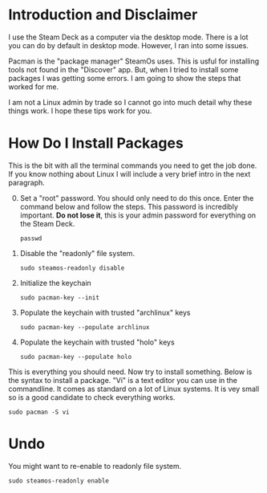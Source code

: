 # Introduction and Disclaimer

I use the Steam Deck as a computer via the desktop mode. There is a lot you can do by default in desktop mode. However, I ran into some issues. 

Pacman is the "package manager" SteamOs uses. This is usful for installing tools not found in the "Discover" app. But, when I tried to install some packages I was getting some errors. I am going to show the steps that worked for me.

I am not a Linux admin by trade so I cannot go into much detail why these things work. I hope these tips work for you.

# How Do I Install Packages

This is the bit with all the terminal commands you need to get the job done. If you know nothing about Linux I will include a very brief intro in the next paragraph.

0. Set a "root" password. You should only need to do this once. Enter the command below and follow the steps. This password is incredibly important. **Do not lose it**, this is your admin password for everything on the Steam Deck.
   ```
   passwd
   ```

1. Disable the "readonly" file system.
   ```
   sudo steamos-readonly disable
   ```

2. Initialize the keychain
   ```
   sudo pacman-key --init
   ```

3. Populate the keychain with trusted "archlinux" keys
   ```
   sudo pacman-key --populate archlinux
   ```

4. Populate the keychain with trusted "holo" keys
   ```
   sudo pacman-key --populate holo
   ```

This is everything you should need. Now try to install something. Below is the syntax to install a package. "Vi" is a text editor you can use in the commandline. It comes as standard on a lot of Linux systems. It is vey small so is a good candidate to check everything works.
 
```
sudo pacman -S vi
```

# Undo

You might want to re-enable to readonly file system. 
```
sudo steamos-readonly enable 
```




